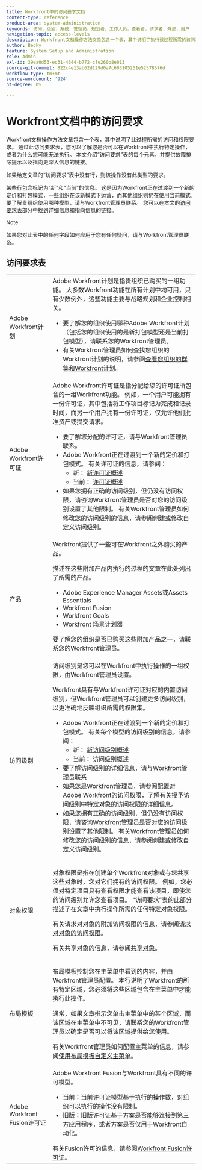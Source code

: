 ```yaml
---
title: Workfront中的访问要求文档
content-type: reference
product-area: system-administration
keywords: 访问，级别，系统，管理员，规划者，工作人员，查看者，请求者，外部，用户
navigation-topic: access-levels
description: Workfront文档操作方法文章包含一个表，其中说明了执行该过程所需的访问和权限。 本文更详细地说明了访问要求表，并包含更多信息的链接。
author: Becky
feature: System Setup and Administration
role: Admin
exl-id: 39ea0d53-ec31-4644-b772-cfe260b8e013
source-git-commit: 822c4e13ab62d129d0a7c603105251e52578576d
workflow-type: tm+mt
source-wordcount: '924'
ht-degree: 0%

---
```


# Workfront文档中的访问要求

Workfront文档操作方法文章包含一个表，其中说明了此过程所需的访问和权限要求。 通过此访问要求表，您可以了解您是否可以在Workfront中执行特定操作，或者为什么您可能无法执行。 本文介绍“访问要求”表的每个元素，并提供故障排除提示以及指向更深入信息的链接。

如果给定文章的“访问要求”表中没有行，则该操作没有此类型的要求。

某些行包含标记为“新”和“当前”的信息。 这是因为Workfront正在过渡到一个新的定价和打包模式，一些组织在该新模式下运营，而其他组织则仍在使用当前模式。 要了解贵组织使用哪种模型，请与Workfront管理员联系。 您可以在本文的[访问要求表](#the-access-requirements-table)部分中找到详细信息和指向信息的链接。

>[!NOTE]
>
>如果您对此表中的任何字段如何应用于您有任何疑问，请与Workfront管理员联系。

## 访问要求表

<table style="table-layout:auto"> 
 <col> 
 <col> 
 <tbody> 
  <tr> 
   <td role="rowheader">Adobe Workfront计划</td> 
   <td> Adobe Workfront计划是指贵组织已购买的一组功能。 大多数Workfront功能在所有计划中均可用，只有少数例外，这些功能主要与战略规划和企业控制相关。 
   <ul><li>要了解您的组织使用哪种Adobe Workfront计划（包括您的组织使用的是新打包模型还是当前打包模型），请联系您的Workfront管理员。</li>
   <li>有关Workfront管理员如何查找您组织的Workfront计划的说明，请参阅<a href="/help/quicksilver/administration-and-setup/get-started-wf-administration/firewall-overview.md#view-your-organizations-cluster-and-workfront-plan" class="MCXref xref">查看您组织的群集和Workfront计划</a>。</li></ul> </td> 
  </tr> 
  <tr> 
   <td role="rowheader">Adobe Workfront许可证</td> 
   <td> Adobe Workfront许可证是指分配给您的许可证所包含的一组Workfront功能。 例如，一个用户可能拥有一份许可证，其中包括将工作项目标记为完成和记录时间，而另一个用户拥有一份许可证，仅允许他们批准资产或提交请求。 <p> 
   <ul>
   <li>要了解您分配的许可证，请与Workfront管理员联系。</li>
   <li>Adobe Workfront正在过渡到一个新的定价和打包模式。 有关许可证的信息，请参阅：
   <ul>
   <li>新： <a href="/help/quicksilver/administration-and-setup/add-users/how-access-levels-work/licenses-overview.md" class="MCXref xref">新许可证概述</a></li>
   <li>当前： <a href="/help/quicksilver/administration-and-setup/add-users/access-levels-and-object-permissions/wf-licenses.md" class="MCXref xref">许可证概述</a></li></ul></li>
   <li>如果您拥有正确的访问级别，但仍没有访问权限，请咨询Workfront管理员是否对您的访问级别设置了其他限制。 有关Workfront管理员如何修改您的访问级别的信息，请参阅<a href="/help/quicksilver/administration-and-setup/get-started-wf-administration/firewall-overview.md#view-your-organizations-cluster-and-workfront-plan" class="MCXref xref">创建或修改自定义访问级别</a>。
   </ul>
      </p> </td> 
  </tr> 
  <tr> 
   <td role="rowheader">产品</td> 
   <td>Workfront提供了一些可在Workfront之外购买的产品。
   <p>描述在这些附加产品内执行的过程的文章在此处列出了所需的产品。</p>
   <ul>
   <li>Adobe Experience Manager Assets或Assets Essentials </li>
   <li>Workfront Fusion</li>
   <li>Workfront Goals</li>
   <li>Workfront 场景计划器</li>
   </ul>
   <p>要了解您的组织是否已购买这些附加产品之一，请联系您的Workfront管理员。</p></td> 
  </tr> 
  <tr> 
   <td role="rowheader">访问级别</td> 
   <td> 访问级别是您可以在Workfront中执行操作的一组权限，由Workfront管理员设置。 <p>Workfront具有与Workfront许可证对应的内置访问级别，但Workfront管理员可以创建更多访问级别，以更准确地反映组织所需的权限集。</p>
   <ul>
    <li>Adobe Workfront正在过渡到一个新的定价和打包模式。 有关每个模型的访问级别的信息，请参阅：
   <ul>
   <li>新： <a href="/help/quicksilver/administration-and-setup/add-users/how-access-levels-work/access-level-overview.md" class="MCXref xref">新访问级别概述</a></li>
   <li>当前： <a href="/help/quicksilver/administration-and-setup/add-users/access-levels-and-object-permissions/access-levels-overview.md" class="MCXref xref">访问级别概述</a></li></ul></li>
    <li>要了解访问级别的详细信息，请与Workfront管理员联系</li>
    <li>如果您是Workfront管理员，请参阅<a href="/help/quicksilver/administration-and-setup/add-users/configure-and-grant-access/configure-access.md" class="MCXref xref">配置对Adobe Workfront的访问权限</a>，了解有关授予访问级别中特定对象的访问权限的详细信息。</li>  
   <li>如果您拥有正确的访问级别，但仍没有访问权限，请咨询Workfront管理员是否对您的访问级别设置了其他限制。 有关Workfront管理员如何修改您的访问级别的信息，请参阅<a href="/help/quicksilver/administration-and-setup/add-users/configure-and-grant-access/create-modify-access-levels.md" class="MCXref xref">创建或修改自定义访问级别</a>。</li>
    </td>
  </tr> 
  <tr> 
   <td role="rowheader">对象权限</td> 
   <td><p>对象权限是指在创建单个Workfront对象或与您共享这些对象时，您对它们拥有的访问权限。 例如，您必须对特定项目具有查看权限才能查看该项目，即使您的访问级别允许您查看项目。 “访问要求”表的此部分描述了在文章中执行操作所需的任何特定对象权限。</p>
   <p>有关请求对对象的附加访问权限的信息，请参阅<a href="/help/quicksilver/workfront-basics/grant-and-request-access-to-objects/request-access.md" class="MCXref xref">请求对对象的访问权限</a>。</p><p>有关共享对象的信息，请参阅<a href="/help/quicksilver/workfront-basics/grant-and-request-access-to-objects/share-an-object.md" class="MCXref xref">共享对象</a>。</p></td> 
  </tr> 
  <tr> 
   <td role="rowheader">布局模板</td> 
   <td><p>布局模板控制您在主菜单中看到的内容，并由Workfront管理员配置。 本行说明了Workfront的所有特定区域，您必须将这些区域包含在主菜单中才能执行此操作。</p><p>通常，如果文章指示您单击主菜单中的某个区域，而该区域在主菜单中不可见，请联系您的Workfront管理员以确定是否可以将该区域提供给您使用。</p><p>
   有关Workfront管理员如何配置主菜单的信息，请参阅<a href="/help/quicksilver/administration-and-setup/customize-workfront/use-layout-templates/customize-main-menu.md" class="MCXref xref">使用布局模板自定义主菜单</a>。</p>
   </td> 
  </tr> 
  <tr> 
   <td role="rowheader">Adobe Workfront Fusion许可证</td> 
   <td>Adobe Workfront Fusion与Workfront具有不同的许可模型。 
   <ul><li>当前：当前许可证模型基于执行的操作数，对组织可以执行的操作没有限制。 </li>
   <li>旧版：旧版许可证基于方案是否能够连接到第三方应用程序，或者方案是否仅用于Workfront自动化。 </li>
   </ul>
   有关Fusion许可的信息，请参阅<a href="/help/quicksilver/workfront-fusion/get-started/license-automation-vs-integration.md" class="MCXref xref">Workfront Fusion许可证</a>。
   </td> 
  </tr> 
 </tbody> 
</table>

